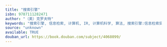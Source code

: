 ```yaml
---
title: "搜索引擎"
isbn: 9787111282471
author: "（美）克罗夫特"
keywords: "搜索引擎, 信息检索, 计算机, IR, 计算机科学, 算法, 搜索引擎:信息检索实践, 数据信息处理"
source: "unknown"
available: TRUE
douban_url: https://book.douban.com/subject/4068099/
---
```

